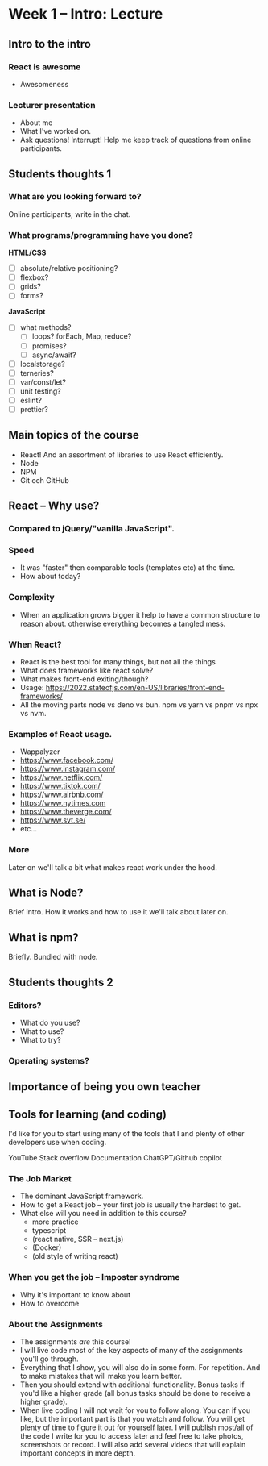 # Week 1 – Intro: Lecture

## Intro to the intro

### React is awesome

* Awesomeness

### Lecturer presentation

* About me
* What I've worked on.
* Ask questions! Interrupt! Help me keep track of questions from online
  participants.

## Students thoughts 1

### What are you looking forward to?

Online participants; write in the chat.

### What programs/programming have you done?

**HTML/CSS**

- [ ] absolute/relative positioning?
- [ ] flexbox?
- [ ] grids?
- [ ] forms?

**JavaScript**

- [ ] what methods?
  - [ ] loops? forEach, Map, reduce?
  - [ ] promises?
  - [ ] async/await?
- [ ] localstorage?
- [ ] terneries?
- [ ] var/const/let?
- [ ] unit testing?
- [ ] eslint?
- [ ] prettier?

## Main topics of the course

* React! And an assortment of libraries to use React efficiently.
* Node
* NPM
* Git och GitHub

## React – Why use?

### Compared to jQuery/"vanilla JavaScript".

### Speed

* It was "faster" then comparable tools (templates etc) at the time.
* How about today?

### Complexity

* When an application grows bigger it help to have a common structure to reason
  about. otherwise everything becomes a tangled mess.

### When React?

* React is the best tool for many things, but not all the things
* What does frameworks like react solve?
* What makes front-end exiting/though?
* Usage: https://2022.stateofjs.com/en-US/libraries/front-end-frameworks/
* All the moving parts node vs deno vs bun. npm vs yarn vs pnpm vs npx vs nvm.

### Examples of React usage.

* Wappalyzer
* https://www.facebook.com/
* https://www.instagram.com/
* https://www.netflix.com/
* https://www.tiktok.com/
* https://www.airbnb.com/
* https://www.nytimes.com
* https://www.theverge.com/
* https://www.svt.se/
* etc...

### More

Later on we'll talk a bit what makes react work under the hood.

## What is Node?

Brief intro. How it works and how to use it we'll talk about later on.

## What is npm?

Briefly. Bundled with node.

## Students thoughts 2

### Editors?

* What do you use?
* What to use?
* What to try?

### Operating systems?


## Importance of being you own teacher

## Tools for learning (and coding)

I'd like for you to start using many of the tools that I and plenty of other
developers use when coding.

YouTube Stack overflow Documentation ChatGPT/Github copilot

### The Job Market

* The dominant JavaScript framework.
* How to get a React job – your first job is usually the hardest to get.
* What else will you need in addition to this course?
  * more practice
  * typescript
  * (react native, SSR – next.js)
  * (Docker)
  * (old style of writing react)

### When you get the job – Imposter syndrome

* Why it's important to know about
* How to overcome

### About the Assignments

* The assignments *are* this course!
* I will live code most of the key aspects of many of the assignments you'll go
  through.
* Everything that I show, you will also do in some form. For repetition. And to
  make mistakes that will make you learn better.
* Then you should extend with additional functionality. Bonus tasks if you'd
  like a higher grade (all bonus tasks should be done to receive a higher
  grade).
* When live coding I will not wait for you to follow along. You can if you like,
  but the important part is that you watch and follow. You will get plenty of
  time to figure it out for yourself later. I will publish most/all of the code I
  write for you to access later and feel free to take photos, screenshots or
  record. I will also add several videos that will explain important concepts
  in more depth.
